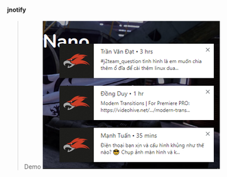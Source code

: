 #### jnotify

> Demo
> ![demo](https://github.com/Nagai-Nano/jnotify/blob/3066914badb2590dc9e4cd503bf3e8fd28229d0f/screenshot.png)
